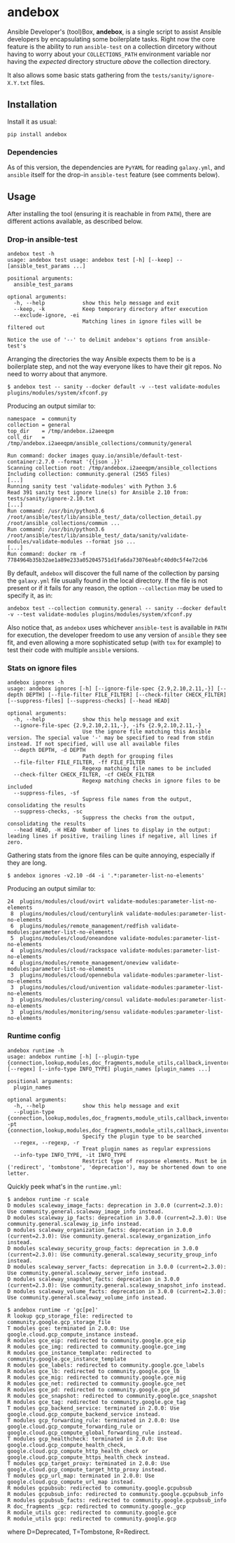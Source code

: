 andebox
=======

Ansible Developer's (tool)Box, **andebox**, is a single script to assist Ansible developers
by encapsulating some boilerplate tasks. Right now the core feature is the ability to run
`ansible-test` on a collection dircetory without having to worry about your `COLLECTIONS_PATH`
environment variable nor having the _expected_ directory structure _above_ the collection 
directory.

It also allows some basic stats gathering from the `tests/sanity/ignore-X.Y.txt` files.

## Installation

Install it as usual:

    pip install andebox

### Dependencies

As of this version, the dependencies are `PyYAML` for reading `galaxy.yml`, and `ansible` itself for 
the drop-in `ansible-test` feature (see comments below).

## Usage

After installing the tool (ensuring it is reachable in from `PATH`), there are different actions available, as described below.

### Drop-in ansible-test

```
andebox test -h
usage: andebox test usage: andebox test [-h] [--keep] -- [ansible_test_params ...]

positional arguments:
  ansible_test_params

optional arguments:
  -h, --help            show this help message and exit
  --keep, -k            Keep temporary directory after execution
  --exclude-ignore, -ei
                        Matching lines in ignore files will be filtered out

Notice the use of '--' to delimit andebox's options from ansible-test's
```

Arranging the directories the way Ansible expects them to be is a boilerplate step, and not the way everyone likes to have their git repos.
No need to worry about that anymore.

    $ andebox test -- sanity --docker default -v --test validate-modules plugins/modules/system/xfconf.py

Producing an output similar to:

    namespace  = community
    collection = general
    top_dir    = /tmp/andebox.i2aeeqpm
    coll_dir   = /tmp/andebox.i2aeeqpm/ansible_collections/community/general
    
    Run command: docker images quay.io/ansible/default-test-container:2.7.0 --format '{{json .}}'
    Scanning collection root: /tmp/andebox.i2aeeqpm/ansible_collections
    Including collection: community.general (2565 files)
    [...]
    Running sanity test 'validate-modules' with Python 3.6
    Read 391 sanity test ignore line(s) for Ansible 2.10 from: tests/sanity/ignore-2.10.txt
    [...]
    Run command: /usr/bin/python3.6 /root/ansible/test/lib/ansible_test/_data/collection_detail.py /root/ansible_collections/commun ...
    Run command: /usr/bin/python3.6 /root/ansible/test/lib/ansible_test/_data/sanity/validate-modules/validate-modules --format jso ...
    [...]
    Run command: docker rm -f 7784964b35b32ae1a89e233a052045751d1fa6da73076eabfc40d0c5f4e72cb6

By default, `andebox` will discover the full name of the collection by parsing the `galaxy.yml` file usually found in the local directory.
If the file is not present or if it fails for any reason, the option `--collection` may be used to specify it, as in:

    andebox test --collection community.general -- sanity --docker default -v --test validate-modules plugins/modules/system/xfconf.py

Also notice that, as `andebox` uses whichever `ansible-test` is available in `PATH` for execution, the developer
freedom to use any version of `ansible` they see fit, and even allowing a more sophisticated setup (with `tox` for 
example) to test their code with multiple `ansible` versions.

### Stats on ignore files

```
andebox ignores -h
usage: andebox ignores [-h] [--ignore-file-spec {2.9,2.10,2.11,-}] [--depth DEPTH] [--file-filter FILE_FILTER] [--check-filter CHECK_FILTER] [--suppress-files] [--suppress-checks] [--head HEAD]

optional arguments:
  -h, --help            show this help message and exit
  --ignore-file-spec {2.9,2.10,2.11,-}, -ifs {2.9,2.10,2.11,-}
                        Use the ignore file matching this Ansible version. The special value '-' may be specified to read from stdin instead. If not specified, will use all available files
  --depth DEPTH, -d DEPTH
                        Path depth for grouping files
  --file-filter FILE_FILTER, -ff FILE_FILTER
                        Regexp matching file names to be included
  --check-filter CHECK_FILTER, -cf CHECK_FILTER
                        Regexp matching checks in ignore files to be included
  --suppress-files, -sf
                        Supress file names from the output, consolidating the results
  --suppress-checks, -sc
                        Suppress the checks from the output, consolidating the results
  --head HEAD, -H HEAD  Number of lines to display in the output: leading lines if positive, trailing lines if negative, all lines if zero.
```

Gathering stats from the ignore files can be quite annoying, especially if they are long.

    $ andebox ignores -v2.10 -d4 -i '.*:parameter-list-no-elements'

Producing an output similar to:

    24  plugins/modules/cloud/ovirt validate-modules:parameter-list-no-elements
     8  plugins/modules/cloud/centurylink validate-modules:parameter-list-no-elements
     6  plugins/modules/remote_management/redfish validate-modules:parameter-list-no-elements
     5  plugins/modules/cloud/oneandone validate-modules:parameter-list-no-elements
     4  plugins/modules/cloud/rackspace validate-modules:parameter-list-no-elements
     4  plugins/modules/remote_management/oneview validate-modules:parameter-list-no-elements
     3  plugins/modules/cloud/opennebula validate-modules:parameter-list-no-elements
     3  plugins/modules/cloud/univention validate-modules:parameter-list-no-elements
     3  plugins/modules/clustering/consul validate-modules:parameter-list-no-elements
     3  plugins/modules/monitoring/sensu validate-modules:parameter-list-no-elements

### Runtime config

```
andebox runtime -h
usage: andebox runtime [-h] [--plugin-type {connection,lookup,modules,doc_fragments,module_utils,callback,inventory}] [--regex] [--info-type INFO_TYPE] plugin_names [plugin_names ...]

positional arguments:
  plugin_names

optional arguments:
  -h, --help            show this help message and exit
  --plugin-type {connection,lookup,modules,doc_fragments,module_utils,callback,inventory}, -pt {connection,lookup,modules,doc_fragments,module_utils,callback,inventory}
                        Specify the plugin type to be searched
  --regex, --regexp, -r
                        Treat plugin names as regular expressions
  --info-type INFO_TYPE, -it INFO_TYPE
                        Restrict type of response elements. Must be in ('redirect', 'tombstone', 'deprecation'), may be shortened down to one letter.
```

Quickly peek what's in the `runtime.yml`:

```
$ andebox runtime -r scale
D modules scaleway_image_facts: deprecation in 3.0.0 (current=2.3.0): Use community.general.scaleway_image_info instead.
D modules scaleway_ip_facts: deprecation in 3.0.0 (current=2.3.0): Use community.general.scaleway_ip_info instead.
D modules scaleway_organization_facts: deprecation in 3.0.0 (current=2.3.0): Use community.general.scaleway_organization_info instead.
D modules scaleway_security_group_facts: deprecation in 3.0.0 (current=2.3.0): Use community.general.scaleway_security_group_info instead.
D modules scaleway_server_facts: deprecation in 3.0.0 (current=2.3.0): Use community.general.scaleway_server_info instead.
D modules scaleway_snapshot_facts: deprecation in 3.0.0 (current=2.3.0): Use community.general.scaleway_snapshot_info instead.
D modules scaleway_volume_facts: deprecation in 3.0.0 (current=2.3.0): Use community.general.scaleway_volume_info instead.
```

```
$ andebox runtime -r 'gc[pe]'
R lookup gcp_storage_file: redirected to community.google.gcp_storage_file
T modules gce: terminated in 2.0.0: Use google.cloud.gcp_compute_instance instead.
R modules gce_eip: redirected to community.google.gce_eip
R modules gce_img: redirected to community.google.gce_img
R modules gce_instance_template: redirected to community.google.gce_instance_template
R modules gce_labels: redirected to community.google.gce_labels
R modules gce_lb: redirected to community.google.gce_lb
R modules gce_mig: redirected to community.google.gce_mig
R modules gce_net: redirected to community.google.gce_net
R modules gce_pd: redirected to community.google.gce_pd
R modules gce_snapshot: redirected to community.google.gce_snapshot
R modules gce_tag: redirected to community.google.gce_tag
T modules gcp_backend_service: terminated in 2.0.0: Use google.cloud.gcp_compute_backend_service instead.
T modules gcp_forwarding_rule: terminated in 2.0.0: Use google.cloud.gcp_compute_forwarding_rule or google.cloud.gcp_compute_global_forwarding_rule instead.
T modules gcp_healthcheck: terminated in 2.0.0: Use google.cloud.gcp_compute_health_check, google.cloud.gcp_compute_http_health_check or google.cloud.gcp_compute_https_health_check instead.
T modules gcp_target_proxy: terminated in 2.0.0: Use google.cloud.gcp_compute_target_http_proxy instead.
T modules gcp_url_map: terminated in 2.0.0: Use google.cloud.gcp_compute_url_map instead.
R modules gcpubsub: redirected to community.google.gcpubsub
R modules gcpubsub_info: redirected to community.google.gcpubsub_info
R modules gcpubsub_facts: redirected to community.google.gcpubsub_info
R doc_fragments _gcp: redirected to community.google._gcp
R module_utils gce: redirected to community.google.gce
R module_utils gcp: redirected to community.google.gcp
```
where D=Deprecated, T=Tombstone, R=Redirect.
